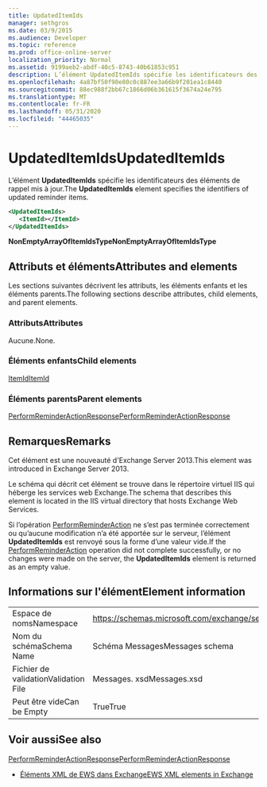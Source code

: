 ```yaml
---
title: UpdatedItemIds
manager: sethgros
ms.date: 03/9/2015
ms.audience: Developer
ms.topic: reference
ms.prod: office-online-server
localization_priority: Normal
ms.assetid: 9199aeb2-abdf-40c5-8743-40b61853c951
description: L’élément UpdatedItemIds spécifie les identificateurs des éléments de rappel mis à jour.
ms.openlocfilehash: 4a87bf50f90e80c0c887ee3a66b9f201ea1c8440
ms.sourcegitcommit: 88ec988f2bb67c1866d06b361615f3674a24e795
ms.translationtype: MT
ms.contentlocale: fr-FR
ms.lasthandoff: 05/31/2020
ms.locfileid: "44465035"
---
```

# <a name="updateditemids"></a><span data-ttu-id="28c64-103">UpdatedItemIds</span><span class="sxs-lookup"><span data-stu-id="28c64-103">UpdatedItemIds</span></span>

<span data-ttu-id="28c64-104">L’élément **UpdatedItemIds** spécifie les identificateurs des éléments de rappel mis à jour.</span><span class="sxs-lookup"><span data-stu-id="28c64-104">The **UpdatedItemIds** element specifies the identifiers of updated reminder items.</span></span> 
  
```XML
<UpdatedItemIds>
   <ItemId></ItemId>
</UpdatedItemIds>

```

 <span data-ttu-id="28c64-105">**NonEmptyArrayOfItemIdsType**</span><span class="sxs-lookup"><span data-stu-id="28c64-105">**NonEmptyArrayOfItemIdsType**</span></span>
## <a name="attributes-and-elements"></a><span data-ttu-id="28c64-106">Attributs et éléments</span><span class="sxs-lookup"><span data-stu-id="28c64-106">Attributes and elements</span></span>

<span data-ttu-id="28c64-107">Les sections suivantes décrivent les attributs, les éléments enfants et les éléments parents.</span><span class="sxs-lookup"><span data-stu-id="28c64-107">The following sections describe attributes, child elements, and parent elements.</span></span>
  
### <a name="attributes"></a><span data-ttu-id="28c64-108">Attributs</span><span class="sxs-lookup"><span data-stu-id="28c64-108">Attributes</span></span>

<span data-ttu-id="28c64-109">Aucune.</span><span class="sxs-lookup"><span data-stu-id="28c64-109">None.</span></span>
  
### <a name="child-elements"></a><span data-ttu-id="28c64-110">Éléments enfants</span><span class="sxs-lookup"><span data-stu-id="28c64-110">Child elements</span></span>

[<span data-ttu-id="28c64-111">ItemId</span><span class="sxs-lookup"><span data-stu-id="28c64-111">ItemId</span></span>](itemid.md)
  
### <a name="parent-elements"></a><span data-ttu-id="28c64-112">Éléments parents</span><span class="sxs-lookup"><span data-stu-id="28c64-112">Parent elements</span></span>

[<span data-ttu-id="28c64-113">PerformReminderActionResponse</span><span class="sxs-lookup"><span data-stu-id="28c64-113">PerformReminderActionResponse</span></span>](performreminderactionresponse.md)
  
## <a name="remarks"></a><span data-ttu-id="28c64-114">Remarques</span><span class="sxs-lookup"><span data-stu-id="28c64-114">Remarks</span></span>

<span data-ttu-id="28c64-115">Cet élément est une nouveauté d'Exchange Server 2013.</span><span class="sxs-lookup"><span data-stu-id="28c64-115">This element was introduced in Exchange Server 2013.</span></span>
  
<span data-ttu-id="28c64-116">Le schéma qui décrit cet élément se trouve dans le répertoire virtuel IIS qui héberge les services web Exchange.</span><span class="sxs-lookup"><span data-stu-id="28c64-116">The schema that describes this element is located in the IIS virtual directory that hosts Exchange Web Services.</span></span>
  
<span data-ttu-id="28c64-117">Si l’opération [PerformReminderAction](performreminderaction-operation.md) ne s’est pas terminée correctement ou qu’aucune modification n’a été apportée sur le serveur, l’élément **UpdatedItemIds** est renvoyé sous la forme d’une valeur vide.</span><span class="sxs-lookup"><span data-stu-id="28c64-117">If the [PerformReminderAction](performreminderaction-operation.md) operation did not complete successfully, or no changes were made on the server, the **UpdatedItemIds** element is returned as an empty value.</span></span> 
  
## <a name="element-information"></a><span data-ttu-id="28c64-118">Informations sur l'élément</span><span class="sxs-lookup"><span data-stu-id="28c64-118">Element information</span></span>

|||
|:-----|:-----|
|<span data-ttu-id="28c64-119">Espace de noms</span><span class="sxs-lookup"><span data-stu-id="28c64-119">Namespace</span></span>  <br/> |https://schemas.microsoft.com/exchange/services/2006/messages  <br/> |
|<span data-ttu-id="28c64-120">Nom du schéma</span><span class="sxs-lookup"><span data-stu-id="28c64-120">Schema Name</span></span>  <br/> |<span data-ttu-id="28c64-121">Schéma Messages</span><span class="sxs-lookup"><span data-stu-id="28c64-121">Messages schema</span></span>  <br/> |
|<span data-ttu-id="28c64-122">Fichier de validation</span><span class="sxs-lookup"><span data-stu-id="28c64-122">Validation File</span></span>  <br/> |<span data-ttu-id="28c64-123">Messages. xsd</span><span class="sxs-lookup"><span data-stu-id="28c64-123">Messages.xsd</span></span>  <br/> |
|<span data-ttu-id="28c64-124">Peut être vide</span><span class="sxs-lookup"><span data-stu-id="28c64-124">Can be Empty</span></span>  <br/> |<span data-ttu-id="28c64-125">True</span><span class="sxs-lookup"><span data-stu-id="28c64-125">True</span></span>  <br/> |
   
## <a name="see-also"></a><span data-ttu-id="28c64-126">Voir aussi</span><span class="sxs-lookup"><span data-stu-id="28c64-126">See also</span></span>



[<span data-ttu-id="28c64-127">PerformReminderActionResponse</span><span class="sxs-lookup"><span data-stu-id="28c64-127">PerformReminderActionResponse</span></span>](performreminderactionresponse.md)


- [<span data-ttu-id="28c64-128">Éléments XML de EWS dans Exchange</span><span class="sxs-lookup"><span data-stu-id="28c64-128">EWS XML elements in Exchange</span></span>](ews-xml-elements-in-exchange.md)

